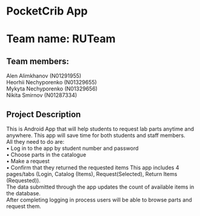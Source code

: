 # PocketCrib App

# Team name: RUTeam <br/>

## Team members: <br/>
Alen Alimkhanov (N01291955) <br/>
Heorhii Nechyporenko (N01329655) <br/>
Mykyta Nechyporenko (N01329656) <br/>
Nikita Smirnov (N01287334) <br/>

## Project Description
This is Android App that will help students to request lab parts anytime and anywhere. This app will save time for both students and staff members.<br/>
All they need to do are: <br/>
• Log in to the app by student number and password <br/>
• Choose parts in the catalogue <br/>
• Make a request <br/>
• Confirm that they returned the requested items
This app includes 4 pages/tabs (Login, Catalog (Items), Request(Selected), Return Items (Requested)). <br/>
The data submitted through the app updates the count of available items in the database. <br/>
After completing logging in process users will be able to browse parts and request them.<br/>
